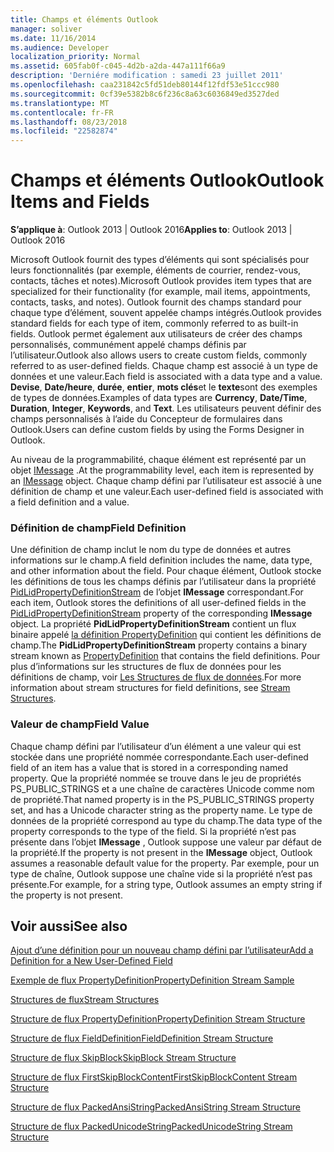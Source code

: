 ```yaml
---
title: Champs et éléments Outlook
manager: soliver
ms.date: 11/16/2014
ms.audience: Developer
localization_priority: Normal
ms.assetid: 605fab0f-c045-4d2b-a2da-447a111f66a9
description: 'Derniére modification : samedi 23 juillet 2011'
ms.openlocfilehash: caa231842c5fd51deb80144f12fdf53e51ccc980
ms.sourcegitcommit: 0cf39e5382b8c6f236c8a63c6036849ed3527ded
ms.translationtype: MT
ms.contentlocale: fr-FR
ms.lasthandoff: 08/23/2018
ms.locfileid: "22582874"
---
```

# <a name="outlook-items-and-fields"></a><span data-ttu-id="757a2-103">Champs et éléments Outlook</span><span class="sxs-lookup"><span data-stu-id="757a2-103">Outlook Items and Fields</span></span>

  
  
<span data-ttu-id="757a2-104">**S’applique à**: Outlook 2013 | Outlook 2016</span><span class="sxs-lookup"><span data-stu-id="757a2-104">**Applies to**: Outlook 2013 | Outlook 2016</span></span> 
  
<span data-ttu-id="757a2-105">Microsoft Outlook fournit des types d’éléments qui sont spécialisés pour leurs fonctionnalités (par exemple, éléments de courrier, rendez-vous, contacts, tâches et notes).</span><span class="sxs-lookup"><span data-stu-id="757a2-105">Microsoft Outlook provides item types that are specialized for their functionality (for example, mail items, appointments, contacts, tasks, and notes).</span></span> <span data-ttu-id="757a2-106">Outlook fournit des champs standard pour chaque type d’élément, souvent appelée champs intégrés.</span><span class="sxs-lookup"><span data-stu-id="757a2-106">Outlook provides standard fields for each type of item, commonly referred to as built-in fields.</span></span> <span data-ttu-id="757a2-107">Outlook permet également aux utilisateurs de créer des champs personnalisés, communément appelé champs définis par l’utilisateur.</span><span class="sxs-lookup"><span data-stu-id="757a2-107">Outlook also allows users to create custom fields, commonly referred to as user-defined fields.</span></span> <span data-ttu-id="757a2-108">Chaque champ est associé à un type de données et une valeur.</span><span class="sxs-lookup"><span data-stu-id="757a2-108">Each field is associated with a data type and a value.</span></span> <span data-ttu-id="757a2-109">**Devise**, **Date/heure**, **durée**, **entier**, **mots clés**et le **texte**sont des exemples de types de données.</span><span class="sxs-lookup"><span data-stu-id="757a2-109">Examples of data types are **Currency**, **Date/Time**, **Duration**, **Integer**, **Keywords**, and **Text**.</span></span> <span data-ttu-id="757a2-110">Les utilisateurs peuvent définir des champs personnalisés à l’aide du Concepteur de formulaires dans Outlook.</span><span class="sxs-lookup"><span data-stu-id="757a2-110">Users can define custom fields by using the Forms Designer in Outlook.</span></span>
  
<span data-ttu-id="757a2-111">Au niveau de la programmabilité, chaque élément est représenté par un objet [IMessage](imessageimapiprop.md) .</span><span class="sxs-lookup"><span data-stu-id="757a2-111">At the programmability level, each item is represented by an [IMessage](imessageimapiprop.md) object.</span></span> <span data-ttu-id="757a2-112">Chaque champ défini par l’utilisateur est associé à une définition de champ et une valeur.</span><span class="sxs-lookup"><span data-stu-id="757a2-112">Each user-defined field is associated with a field definition and a value.</span></span> 
  
### <a name="field-definition"></a><span data-ttu-id="757a2-113">Définition de champ</span><span class="sxs-lookup"><span data-stu-id="757a2-113">Field Definition</span></span>

<span data-ttu-id="757a2-114">Une définition de champ inclut le nom du type de données et autres informations sur le champ.</span><span class="sxs-lookup"><span data-stu-id="757a2-114">A field definition includes the name, data type, and other information about the field.</span></span> <span data-ttu-id="757a2-115">Pour chaque élément, Outlook stocke les définitions de tous les champs définis par l’utilisateur dans la propriété [PidLidPropertyDefinitionStream](pidlidpropertydefinitionstream-canonical-property.md) de l’objet **IMessage** correspondant.</span><span class="sxs-lookup"><span data-stu-id="757a2-115">For each item, Outlook stores the definitions of all user-defined fields in the [PidLidPropertyDefinitionStream](pidlidpropertydefinitionstream-canonical-property.md) property of the corresponding **IMessage** object.</span></span> <span data-ttu-id="757a2-116">La propriété **PidLidPropertyDefinitionStream** contient un flux binaire appelé [la définition PropertyDefinition](propertydefinition-stream-structure.md) qui contient les définitions de champ.</span><span class="sxs-lookup"><span data-stu-id="757a2-116">The **PidLidPropertyDefinitionStream** property contains a binary stream known as [PropertyDefinition](propertydefinition-stream-structure.md) that contains the field definitions.</span></span> <span data-ttu-id="757a2-117">Pour plus d’informations sur les structures de flux de données pour les définitions de champ, voir [Les Structures de flux de données](stream-structures.md).</span><span class="sxs-lookup"><span data-stu-id="757a2-117">For more information about stream structures for field definitions, see [Stream Structures](stream-structures.md).</span></span>
  
### <a name="field-value"></a><span data-ttu-id="757a2-118">Valeur de champ</span><span class="sxs-lookup"><span data-stu-id="757a2-118">Field Value</span></span>

<span data-ttu-id="757a2-119">Chaque champ défini par l’utilisateur d’un élément a une valeur qui est stockée dans une propriété nommée correspondante.</span><span class="sxs-lookup"><span data-stu-id="757a2-119">Each user-defined field of an item has a value that is stored in a corresponding named property.</span></span> <span data-ttu-id="757a2-120">Que la propriété nommée se trouve dans le jeu de propriétés PS_PUBLIC_STRINGS et a une chaîne de caractères Unicode comme nom de propriété.</span><span class="sxs-lookup"><span data-stu-id="757a2-120">That named property is in the PS_PUBLIC_STRINGS property set, and has a Unicode character string as the property name.</span></span> <span data-ttu-id="757a2-121">Le type de données de la propriété correspond au type du champ.</span><span class="sxs-lookup"><span data-stu-id="757a2-121">The data type of the property corresponds to the type of the field.</span></span> <span data-ttu-id="757a2-122">Si la propriété n’est pas présente dans l’objet **IMessage** , Outlook suppose une valeur par défaut de la propriété.</span><span class="sxs-lookup"><span data-stu-id="757a2-122">If the property is not present in the **IMessage** object, Outlook assumes a reasonable default value for the property.</span></span> <span data-ttu-id="757a2-123">Par exemple, pour un type de chaîne, Outlook suppose une chaîne vide si la propriété n’est pas présente.</span><span class="sxs-lookup"><span data-stu-id="757a2-123">For example, for a string type, Outlook assumes an empty string if the property is not present.</span></span> 
  
## <a name="see-also"></a><span data-ttu-id="757a2-124">Voir aussi</span><span class="sxs-lookup"><span data-stu-id="757a2-124">See also</span></span>



[<span data-ttu-id="757a2-125">Ajout d’une définition pour un nouveau champ défini par l’utilisateur</span><span class="sxs-lookup"><span data-stu-id="757a2-125">Add a Definition for a New User-Defined Field</span></span>](how-to-add-a-definition-for-a-new-user-defined-field.md)
  
[<span data-ttu-id="757a2-126">Exemple de flux PropertyDefinition</span><span class="sxs-lookup"><span data-stu-id="757a2-126">PropertyDefinition Stream Sample</span></span>](propertydefinition-stream-sample.md)
  
[<span data-ttu-id="757a2-127">Structures de flux</span><span class="sxs-lookup"><span data-stu-id="757a2-127">Stream Structures</span></span>](stream-structures.md)
  
[<span data-ttu-id="757a2-128">Structure de flux PropertyDefinition</span><span class="sxs-lookup"><span data-stu-id="757a2-128">PropertyDefinition Stream Structure</span></span>](propertydefinition-stream-structure.md)
  
[<span data-ttu-id="757a2-129">Structure de flux FieldDefinition</span><span class="sxs-lookup"><span data-stu-id="757a2-129">FieldDefinition Stream Structure</span></span>](fielddefinition-stream-structure.md)
  
[<span data-ttu-id="757a2-130">Structure de flux SkipBlock</span><span class="sxs-lookup"><span data-stu-id="757a2-130">SkipBlock Stream Structure</span></span>](skipblock-stream-structure.md)
  
[<span data-ttu-id="757a2-131">Structure de flux FirstSkipBlockContent</span><span class="sxs-lookup"><span data-stu-id="757a2-131">FirstSkipBlockContent Stream Structure</span></span>](firstskipblockcontent-stream-structure.md)
  
[<span data-ttu-id="757a2-132">Structure de flux PackedAnsiString</span><span class="sxs-lookup"><span data-stu-id="757a2-132">PackedAnsiString Stream Structure</span></span>](packedansistring-stream-structure.md)
  
[<span data-ttu-id="757a2-133">Structure de flux PackedUnicodeString</span><span class="sxs-lookup"><span data-stu-id="757a2-133">PackedUnicodeString Stream Structure</span></span>](packedunicodestring-stream-structure.md)

